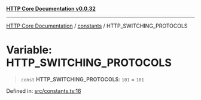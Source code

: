 [**HTTP Core Documentation v0.0.32**](../../README.md)

***

[HTTP Core Documentation](../../modules.md) / [constants](../README.md) / HTTP\_SWITCHING\_PROTOCOLS

# Variable: HTTP\_SWITCHING\_PROTOCOLS

> `const` **HTTP\_SWITCHING\_PROTOCOLS**: `101` = `101`

Defined in: [src/constants.ts:16](https://github.com/stonemjs/http-core/blob/680e946aeb5100b42b4836417719aba730586478/src/constants.ts#L16)
